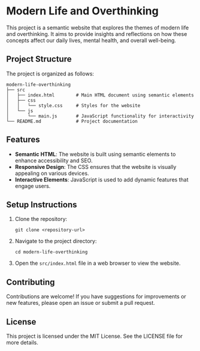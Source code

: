 # Modern Life and Overthinking

This project is a semantic website that explores the themes of modern life and overthinking. It aims to provide insights and reflections on how these concepts affect our daily lives, mental health, and overall well-being.

## Project Structure

The project is organized as follows:

```
modern-life-overthinking
├── src
│   ├── index.html        # Main HTML document using semantic elements
│   ├── css
│   │   └── style.css     # Styles for the website
│   └── js
│       └── main.js       # JavaScript functionality for interactivity
└── README.md             # Project documentation
```

## Features

- **Semantic HTML**: The website is built using semantic elements to enhance accessibility and SEO.
- **Responsive Design**: The CSS ensures that the website is visually appealing on various devices.
- **Interactive Elements**: JavaScript is used to add dynamic features that engage users.

## Setup Instructions

1. Clone the repository:
   ```
   git clone <repository-url>
   ```

2. Navigate to the project directory:
   ```
   cd modern-life-overthinking
   ```

3. Open the `src/index.html` file in a web browser to view the website.

## Contributing

Contributions are welcome! If you have suggestions for improvements or new features, please open an issue or submit a pull request.

## License

This project is licensed under the MIT License. See the LICENSE file for more details.
